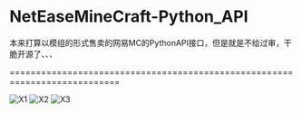 # NetEaseMineCraft-Python_API
本来打算以模组的形式售卖的网易MC的PythonAPI接口，但是就是不给过审，干脆开源了、、、


===========================================================================


![X1](https://user-images.githubusercontent.com/89342487/227508895-879e704c-cb2a-47ad-a6bf-e5de09e0ee51.jpg)
![X2](https://user-images.githubusercontent.com/89342487/227508959-e9c4f61f-2556-44d3-bf44-d48d109f6ef2.jpg)
![X3](https://user-images.githubusercontent.com/89342487/227508982-a143d7d7-894d-486c-a328-7998ee572a47.jpg)
